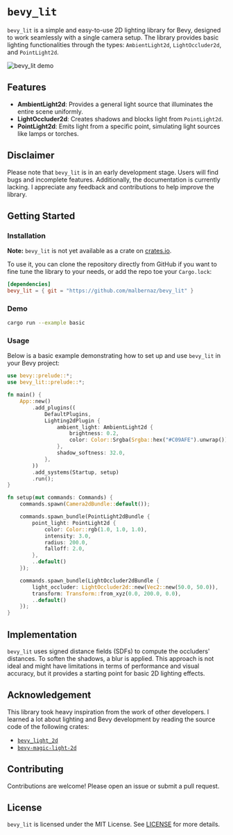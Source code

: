 # `bevy_lit`

`bevy_lit` is a simple and easy-to-use 2D lighting library for Bevy, designed to work seamlessly with a single camera setup. The library provides basic lighting functionalities through the types: `AmbientLight2d`, `LightOccluder2d`, and `PointLight2d`.

<div alight="center">

![bevy_lit demo](https://github.com/malbernaz/bevy_lit/blob/main/static/demo.png)

</div>

## Features

- **AmbientLight2d**: Provides a general light source that illuminates the entire scene uniformly.
- **LightOccluder2d**: Creates shadows and blocks light from `PointLight2d`.
- **PointLight2d**: Emits light from a specific point, simulating light sources like lamps or torches.

## Disclaimer

Please note that `bevy_lit` is in an early development stage. Users will find bugs and incomplete features. Additionally, the documentation is currently lacking. I appreciate any feedback and contributions to help improve the library.

## Getting Started

### Installation

**Note:** `bevy_lit` is not yet available as a crate on [crates.io](https://crates.io/).

To use it, you can clone the repository directly from GitHub if you want to fine tune the library to your needs, or add the repo toe your `Cargo.lock`:

```toml
[dependencies]
bevy_lit = { git = "https://github.com/malbernaz/bevy_lit" }
```

### Demo

```sh
cargo run --example basic
```

### Usage

Below is a basic example demonstrating how to set up and use `bevy_lit` in your Bevy project:

```rust
use bevy::prelude::*;
use bevy_lit::prelude::*;

fn main() {
    App::new()
        .add_plugins((
            DefaultPlugins,
            Lighting2dPlugin {
                ambient_light: AmbientLight2d {
                    brightness: 0.2,
                    color: Color::Srgba(Srgba::hex("#C09AFE").unwrap()),
                },
                shadow_softness: 32.0,
            },
        ))
        .add_systems(Startup, setup)
        .run();
}

fn setup(mut commands: Commands) {
    commands.spawn(Camera2dBundle::default());

    commands.spawn_bundle(PointLight2dBundle {
        point_light: PointLight2d {
            color: Color::rgb(1.0, 1.0, 1.0),
            intensity: 3.0,
            radius: 200.0,
            falloff: 2.0,
        },
        ..default()
    });

    commands.spawn_bundle(LightOccluder2dBundle {
        light_occluder: LightOccluder2d::new(Vec2::new(50.0, 50.0)),
        transform: Transform::from_xyz(0.0, 200.0, 0.0),
        ..default()
    });
}
```

## Implementation

`bevy_lit` uses signed distance fields (SDFs) to compute the occluders' distances. To soften the shadows, a blur is applied. This approach is not ideal and might have limitations in terms of performance and visual accuracy, but it provides a starting point for basic 2D lighting effects.

## Acknowledgement

This library took heavy inspiration from the work of other developers. I learned a lot about lighting and Bevy development by reading the source code of the following crates:

- [`bevy_light_2d`](https://github.com/jgayfer/bevy_light_2d)
- [`bevy-magic-light-2d`](https://github.com/zaycev/bevy-magic-light-2d)

## Contributing

Contributions are welcome! Please open an issue or submit a pull request.

## License

`bevy_lit` is licensed under the MIT License. See [LICENSE](LICENSE) for more details.
